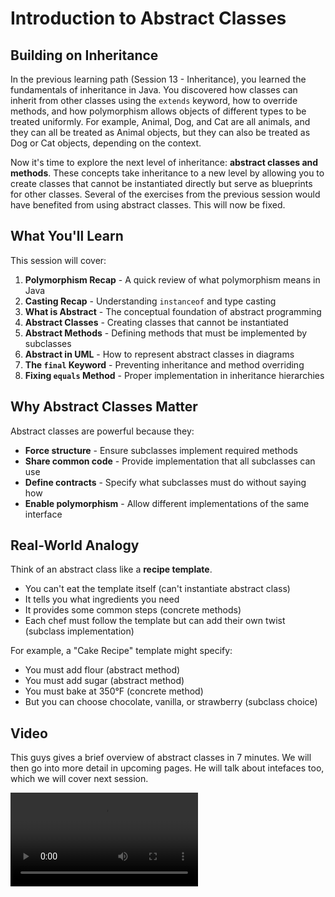 # Introduction to Abstract Classes

## Building on Inheritance

In the previous learning path (Session 13 - Inheritance), you learned the fundamentals of inheritance in Java. You discovered how classes can inherit from other classes using the `extends` keyword, how to override methods, and how polymorphism allows objects of different types to be treated uniformly. For example, Animal, Dog, and Cat are all animals, and they can all be treated as Animal objects, but they can also be treated as Dog or Cat objects, depending on the context.

Now it's time to explore the next level of inheritance: **abstract classes and methods**. These concepts take inheritance to a new level by allowing you to create classes that cannot be instantiated directly but serve as blueprints for other classes. Several of the exercises from the previous session would have benefited from using abstract classes. This will now be fixed.

## What You'll Learn

This session will cover:

1. **Polymorphism Recap** - A quick review of what polymorphism means in Java
2. **Casting Recap** - Understanding `instanceof` and type casting
3. **What is Abstract** - The conceptual foundation of abstract programming
4. **Abstract Classes** - Creating classes that cannot be instantiated
5. **Abstract Methods** - Defining methods that must be implemented by subclasses
6. **Abstract in UML** - How to represent abstract classes in diagrams
7. **The `final` Keyword** - Preventing inheritance and method overriding
8. **Fixing `equals` Method** - Proper implementation in inheritance hierarchies

## Why Abstract Classes Matter

Abstract classes are powerful because they:

- **Force structure** - Ensure subclasses implement required methods
- **Share common code** - Provide implementation that all subclasses can use
- **Define contracts** - Specify what subclasses must do without saying how
- **Enable polymorphism** - Allow different implementations of the same interface

## Real-World Analogy

Think of an abstract class like a **recipe template**. 

- You can't eat the template itself (can't instantiate abstract class)
- It tells you what ingredients you need
- It provides some common steps (concrete methods)
- Each chef must follow the template but can add their own twist (subclass implementation)

For example, a "Cake Recipe" template might specify:
- You must add flour (abstract method)
- You must add sugar (abstract method)
- You must bake at 350°F (concrete method)
- But you can choose chocolate, vanilla, or strawberry (subclass choice)


## Video

This guys gives a brief overview of abstract classes in 7 minutes. We will then go into more detail in upcoming pages. He will talk about intefaces too, which we will cover next session.

<video src="https://www.youtube.com/watch?v=HvPlEJ3LHgE"></video>